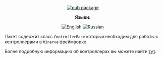 <div align="center">

[![pub package](https://img.shields.io/pub/v/minerva_controller.svg?label=minerva_controller&color=blue)](https://pub.dev/packages/minerva_controller)

**Языки:**
  
[![English](https://img.shields.io/badge/Language-English-blue?style=?style=flat-square)](README.md)
[![Russian](https://img.shields.io/badge/Language-Russian-blue?style=?style=flat-square)](README.ru.md)

</div>

Пакет содержит класс `ControllerBase`  который необходим для работы с контроллерами в `Minerva` фреймворке.

Более подробную информацию об контроллерах вы можете найти [тут](https://github.com/GlebBatykov/minerva_controller_generator).

